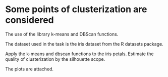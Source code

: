 # Some points of clusterization are considered

The use of the library k-means and DBScan functions. <br />

The dataset used in the task is the iris dataset from the R datasets package.<br />

Apply the k-means and dbscan functions to the iris petals. Estimate the quality of clusterization by the silhouette scope. <br />

The plots are attached. <br />